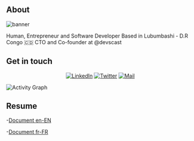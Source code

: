 ## About

![banner](https://github.com/bernard-ng/bernard-ng/blob/master/assets/ng-banner.png)

Human, Entrepreneur and Software Developer
Based in Lubumbashi - D.R Congo 🇨🇩
CTO and Co-founder at @devscast


## Get in touch

<p align="center">
<a href="https://www.linkedin.com/in/bernard-ngandu/"><img alt="LinkedIn" src="https://img.shields.io/badge/LinkedIn-BernardNg-blue?style=flat-square&logo=linkedin"></a>
<a href="https://twitter.com/BernardNgandu"><img alt="Twitter" src="https://img.shields.io/badge/Twitter-BernardNg-blue?style=flat-square&logo=twitter"></a>
<a href="mailto:bernard@devscast.tech"><img alt="Mail" src="https://img.shields.io/badge/Email-BernardNg-blue?style=flat-square"></a>
</p>

![Activity Graph](https://activity-graph.herokuapp.com/graph?username=bernard-ng&theme=github)

## Resume
-[Document en-EN](assets/BernardTshabuNgandu-english.pdf)

-[Document fr-FR](assets/BernardTshabuNgandu-french.pdf)
